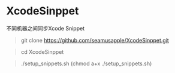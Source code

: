 # XcodeSinppet
不同机器之间同步Xcode Snippet

> git clone https://github.com/seamusapple/XcodeSinppet.git

> cd XcodeSinppet

> ./setup_snippets.sh (chmod a+x ./setup_snippets.sh)
